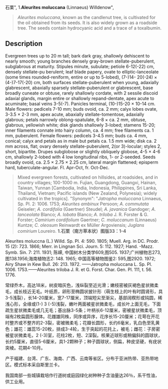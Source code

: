 石栗",
1.**Aleurites moluccana** (Linnaeus) Willdenow",

> *Aleurites moluccana*, known as the candlenut tree, is cultivated for the oil obtained from its seeds. It is also widely grown as a roadside tree. The seeds contain hydrocyanic acid and a trace of a toxalbumin.

## Description
Evergreen trees up to 20 m tall; bark dark gray, shallowly dehiscent to nearly smooth; young branches densely gray-brown stellate-puberulent, subglabrous at maturity. Stipules minute, subulate; petiole 6-12(-22) cm, densely stellate-pu berulent; leaf blade papery, ovate to elliptic-lanceolate (some times rounded-reniform, entire or up to 5-lobed), (7-)14- 20(-24) × (4-)7-17(-20) cm, both surfaces stellate-puberulent when young, adaxially glabrescent, abaxially sparsely stellate-puberulent or glabrescent, base broadly cuneate or obtuse, rarely shallowly cordate, with 2 sessile discoid adaxial glands, margin entire or shallowly repand-dentate, apex acute to acuminate; basal veins 3-5(-7). Panicles terminal, (10-)15-20 × 10-14 cm. Male flowers: pedicels 7-10 mm; buds ovoid, ca. 2 mm; calyx lobes ovate, 3-3.5 × 2-3 mm, apex acute, abaxially stellate-tomentose, adaxially glabrous; petals narrowly oblong-spatulate, 6-8 × ca. 2 mm, obtuse, glabrous, yellowish white; disk glands shallowly 3-lobed; stamens 15-20; inner filaments connate into hairy column, ca. 4 mm; free filaments ca. 1 mm, puberulent. Female flowers: pedicels 3-4.5 mm; buds ca. 4 mm, conical; calyx and petals as in male but petals ca. 1.5 mm wide; disk ca. 2 mm across, flat; ovary densely stellate-puberulent, 2(or 3)-locular; styles 2, short, bipartite. Drupes subglobose or slightly obliquely globose, 4-5 × 4-6 cm, shallowly 2-lobed with 4 low longitudinal ribs, 1- or 2-seeded. Seeds broadly ovoid, ca. 2.5 × 2.75 × 2.25 cm, lateral margin flattened; episperm hard, tuberculate-angular. Fl. Apr-Oct, fr. Oct-Dec.

> Mixed evergreen forests, cultivated on hillsides, at roadsides, and in country villages; 100-1000 m. Fujian, Guangdong, Guangxi, Hainan, Taiwan, Yunnan [Cambodia, India, Indonesia, Philippines, Sri Lanka, Thailand, Vietnam; Pacific islands (New Zealand, Polynesia); widely cultivated in the tropics].
  "Synonym": "*Jatropha moluccana* Linnaeus, Sp. Pl. 2: 1006. 1753; *Aleurites ambinux* Persoon; *A. commutata* Geiseler; *A. cordifolia* (Gaertner) Steudel; *A. javanica* Gandoger; *A. lanceolata* Blanco; *A. lobata* Blanco; *A. triloba* J. R. Forster &amp; G. Forster; *Camirium cordifolium* Gaertner; *C. moluccanum* (Linnaeus) Kuntze; *C. oleosum* Reinwardt ex Müller Argoviensis; *Juglans comirium* Loureiro.
**1.石栗（南方草本状）图版33：1-4**

Aleurites moluccna (L.) Willd. Sp. Pl. 4: 590. 1805; Muell. Arg. in DC. Prodr. 15 (2): 723. 1866; Merr. in Lingnan Sci. Journ. 5: 112. 1927; Hand. -Mazz. Symb. Sin. 7: 211. 1931; 陈嵘, 中国树木分类学609,图505. 1937;广州植物志273,图138.1956;海南植物志2: 148. 1965; 中国高等植物图鉴2: 595,图2920. 1972; Airy Shaw in Kew Bull. 26: 213. 1972. ——Jatropha moluccana L. Sp. Pl. 1006. 1753.——Aleurites triloba J. R. et G. Forst. Char. Gen. Pl. 111, t. 56. 1776.

常绿乔木，高达18米，树皮暗灰色，浅纵裂至近光滑；嫩枝密被灰褐色星状微柔毛，成长枝近无毛。叶纸质，卵形至椭圆状披针形（萌生枝上的叶有时圆肾形，具3-5浅裂），长14-20厘米，宽7-17厘米，顶端短尖至渐尖，基部阔楔形或钝圆，稀浅心形，全缘或(1-) 3 (-5)浅裂，嫩叶两面被星状微柔毛，成长叶上面无毛，下面疏生星状微柔毛或几无毛；基出脉3-5条；叶柄长6-12厘米，密被星状微柔毛，顶端有2枚扁圆形腺体。花雌雄同株，同序或异序，花序长15-20厘米；花萼在开花时整齐或不整齐的2-3裂，密被微柔毛；花瓣长圆形，长约6毫米，乳白色至乳黄色；雄花：雄蕊15-20枚，排成3-4轮，生于突起的花托上，被毛；雌花：子房密被星状微柔毛，2 (-3)室，花柱2枚，短、2深裂。核果近球形或稍偏斜的圆球状，长约5厘米，直径5-6厘米，具1-2颗种子；种子圆球状，侧扁，种皮坚硬，有疣状突棱。花期4-10月。

产于福建、台湾、广东、海南、广西、云南等省区。分布于亚洲热带、亚热带地区。模式标本采自斯里兰卡。

我国南部一些城镇栽培作行道树或庭园绿化树种种子含油量达26％，系干性油，供工业用。

